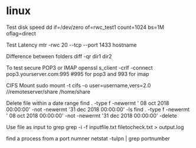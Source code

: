 # linux

Test disk speed
dd if=/dev/zero of=rwc_test1 count=1024 bs=1M oflag=direct

Test Latency
mtr -rwc 20 --tcp --port 1433 hostname

Difference between folders
diff -qr dir1 dir2

To test secure POP3 or IMAP
openssl s_client -crlf -connect pop3.yourserver.com:995 #995 for pop3 and 993 for imap

CIFS Mount
sudo mount -t cifs -o user=username,vers=2.0 //remoteserver/share /home/share

Delete file within a date range
find . -type f -newermt ' 08 oct 2018 00:00:00' -not -newermt '31 dec 2018 00:00:00' -ls
find . -type f -newermt ' 08 oct 2018 00:00:00' -not -newermt '31 dec 2018 00:00:00' -delete


Use file as input to grep
grep -i -f inputfile.txt filetocheck.txt > output.log

find a process from a port numner
netstat -tulpn | grep portnumber
